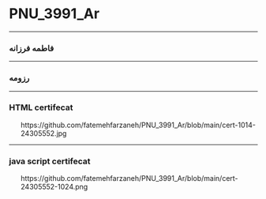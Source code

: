 # PNU_3991_Ar
---
### فاطمه فرزانه

<OL>
 
 
 </ol>


---
###  رزومه
<OL>
 
 
 </ol>

---
### HTML certifecat
<OL>
 <div>https://github.com/fatemehfarzaneh/PNU_3991_Ar/blob/main/cert-1014-24305552.jpg </div>
 
 </ol>
 
 
 
---
### java script certifecat
<OL>
 
 <div>https://github.com/fatemehfarzaneh/PNU_3991_Ar/blob/main/cert-24305552-1024.png</div>
 </ol>

